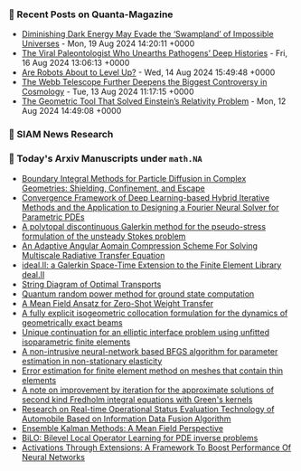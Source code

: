 ### 📝 Recent Posts on Quanta-Magazine
<!-- quanta starts -->
* <a href="https://www.quantamagazine.org/waning-dark-energy-may-evade-swampland-of-impossible-universes-20240819/">Diminishing Dark Energy May Evade the ‘Swampland’ of Impossible Universes</a> - Mon, 19 Aug 2024 14:20:11 +0000
* <a href="https://www.quantamagazine.org/the-viral-paleontologist-who-unearths-pathogens-deep-histories-20240816/">The Viral Paleontologist Who Unearths Pathogens’ Deep Histories</a> - Fri, 16 Aug 2024 13:06:13 +0000
* <a href="https://www.quantamagazine.org/are-robots-about-to-level-up-20240814/">Are Robots About to Level Up?</a> - Wed, 14 Aug 2024 15:49:48 +0000
* <a href="https://www.quantamagazine.org/the-webb-telescope-further-deepens-the-biggest-controversy-in-cosmology-20240813/">The Webb Telescope Further Deepens the Biggest Controversy in Cosmology</a> - Tue, 13 Aug 2024 11:17:15 +0000
* <a href="https://www.quantamagazine.org/the-geometric-tool-that-solved-einsteins-relativity-problem-20240812/">The Geometric Tool That Solved Einstein’s Relativity Problem</a> - Mon, 12 Aug 2024 14:49:08 +0000
<!-- quanta ends -->

### 📝 SIAM News Research
<!-- siam-news starts -->

<!-- siam-news ends -->

### 📝 Today's Arxiv Manuscripts under ``math.NA``
<!-- arxiv-math-na starts -->
* <a href="https://arxiv.org/abs/2408.08468">Boundary Integral Methods for Particle Diffusion in Complex Geometries: Shielding, Confinement, and Escape</a>
* <a href="https://arxiv.org/abs/2408.08540">Convergence Framework of Deep Learning-based Hybrid Iterative Methods and the Application to Designing a Fourier Neural Solver for Parametric PDEs</a>
* <a href="https://arxiv.org/abs/2408.08760">A polytopal discontinuous Galerkin method for the pseudo-stress formulation of the unsteady Stokes problem</a>
* <a href="https://arxiv.org/abs/2408.08783">An Adaptive Angular Aomain Compression Scheme For Solving Multiscale Radiative Transfer Equation</a>
* <a href="https://arxiv.org/abs/2408.08840">ideal.II: a Galerkin Space-Time Extension to the Finite Element Library deal.II</a>
* <a href="https://arxiv.org/abs/2408.08550">String Diagram of Optimal Transports</a>
* <a href="https://arxiv.org/abs/2408.08556">Quantum random power method for ground state computation</a>
* <a href="https://arxiv.org/abs/2408.08681">A Mean Field Ansatz for Zero-Shot Weight Transfer</a>
* <a href="https://arxiv.org/abs/2408.08727">A fully explicit isogeometric collocation formulation for the dynamics of geometrically exact beams</a>
* <a href="https://arxiv.org/abs/2307.05210">Unique continuation for an elliptic interface problem using unfitted isoparametric finite elements</a>
* <a href="https://arxiv.org/abs/2312.17373">A non-intrusive neural-network based BFGS algorithm for parameter estimation in non-stationary elasticity</a>
* <a href="https://arxiv.org/abs/2402.18860">Error estimation for finite element method on meshes that contain thin elements</a>
* <a href="https://arxiv.org/abs/2406.12343">A note on improvement by iteration for the approximate solutions of second kind Fredholm integral equations with Green's kernels</a>
* <a href="https://arxiv.org/abs/2407.15033">Research on Real-time Operational Status Evaluation Technology of Automobile Based on Information Data Fusion Algorithm</a>
* <a href="https://arxiv.org/abs/2209.11371">Ensemble Kalman Methods: A Mean Field Perspective</a>
* <a href="https://arxiv.org/abs/2404.17789">BiLO: Bilevel Local Operator Learning for PDE inverse problems</a>
* <a href="https://arxiv.org/abs/2408.03599">Activations Through Extensions: A Framework To Boost Performance Of Neural Networks</a>
<!-- arxiv-math-na ends -->
